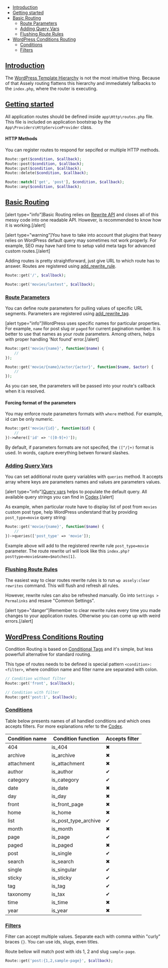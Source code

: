- [Introduction](#introduction)
- [Getting started](#getting-started)
- [Basic Routing](#basic-routing)
    + [Route Parameters](#route-parameters)
    + [Adding Query Vars](#adding-query-vars)
    + [Flushing Route Rules](#flushing-route-rules)
- [WordPress Conditions Routing](#wordpress-conditions-routing)
    + [Conditions](#conditions)
    + [Filters](#filters)


<a name="introduction"></a>
## [Introduction](#introduction)

The [WordPress Template Hierarchy](https://developer.wordpress.org/files/2014/10/template-hierarchy.png) is not the most intuitive thing. Because of that Assely routing flattens this hierarchy and immediately fallbacks to the `index.php`, where the router is executing.

<a name="getting-started"></a>
## [Getting started](#getting-started)

All application routes should be defined inside `app\Http\routes.php` file. This file is included on application bootstrap by the `App\Providers\HttpServiceProvider` class.

#### HTTP Methods

You can register routes to respond for sepcifed or multiple HTTP methods.

```php
Route::get($condition, $callback);
Route::post($condition, $callback);
Route::put($condition, $callback);
Route::delete($condition, $callback);

Route::match(['get', 'post'], $condition, $callback);
Route::any($condition, $callback);
```

<a name="basic-routing"></a>
## [Basic Routing](#basic-routing)

[alert type="info"]Basic Routing relies on [Rewrite API](https://codex.wordpress.org/Rewrite_API/add_rewrite_rule) and closes all of this messy code into one readable API. However, is recommended to know how it is working.[/alert]

[alert type="warning"]You have to take into account that plugins that heavy relies on WordPress default query may sometimes not work properly. For example, SEO may have hard time to setup valid meta tags for advanced custom routes.[/alert]

Adding routes is pretty straightforward, just give URL to which route has to answer. Routes are registered using [add_rewrite_rule](https://codex.wordpress.org/Rewrite_API/add_rewrite_rule).

```php
Route::get('/', $callback);

Route::get('movies/lastest', $callback);
```

<a name="route-parameters"></a>
### [Route Parameters](#route-parameters)

You can define route parameters for pulling values of specific URL segments. Parameters are registered using [add_rewrite_tag](https://codex.wordpress.org/Rewrite_API/add_rewrite_tag).

[alert type="info"]WordPress uses specific names for particular properties. For example, `name` for post slug or `paged` for current pagination number. It is better to use that names as your route parameters. Among others, helps with proper handling 'Not found' error.[/alert]

```php
Route::get('movie/{name}', function($name) {
    //
});

Route::get('movie/{name}/actor/{actor}', function($name, $actor) {
    //
});
```

As you can see, the parameters will be passed into your route's callback when it is resolved.

#### Forcing format of the parameters

You may enforce route parameters formats with `where` method. For example, id can be only numeric.

```php
Route::get('movie/{id}', function($id) {
    //
})->where(['id' => '([0-9]+)']);
```

By default, if parameters formats are not specifed, the `([^/]+)` format is used. In words, capture everything betwen forward slashes.

<a name="adding-query-vars"></a>
### [Adding Query Vars](#adding-query-vars)

You can set additional route query variables with `queries` method. It accepts array where keys are parameters names and values are parameters values.

[alert type="info"][Query vars](https://codex.wordpress.org/Glossary#Query_Variable) helps to populate the default query. All available query strings you can find in [Codex](https://codex.wordpress.org/WordPress_Query_Vars).[/alert]

As example, when particular route have to display list of post from `movies` custom post type, help WordPress understand that by providing `post_type=movie` query string:

```php
Route::get('movie/{name}', function($name) {
    //
})->queries(['post_type' => 'movie']);
```

Example above will add to the registered rewrite rule `post_type=movie` parameter. The route rewrite url will look like this `index.php?posttype=movie&name=$matches[1]`.

<a name="flushing-route-rules"></a>
### [Flushing Route Rules](#flushing-route-rules)

The easiest way to clear routes rewrite rules is to run `wp assely:clear rewrites` command. This will flush and refresh all rules.

However, rewrite rules can also be refreshed manually. Go into `Settings > Permalinks` and resave "Common Settings".

[alert type="danger"]Remember to clear rewrite rules every time you made changes to your application routes. Otherwise you can come up with weird errors.[/alert]

<a name="wordpress-conditions-routing"></a>
## [WordPress Conditions Routing](#wordpress-conditions-routing)

Condition Routing is based on [Conditional Tags](https://codex.wordpress.org/Conditional_Tags) and it's simple, but less powerfull alternative for standard routing.

This type of routes needs to be defined is special pattern `<condition>:<filter>`, where condition name and filter name are separated with colon.

```php
// Condition without filter
Route::get('front', $callback);

// Condition with filter
Route::get('post:1', $callback);
```

<a name="conditions"></a>
### [Conditions](#conditions)

Table below presents names of all handled conditions and which ones accepts filters. For more explanations refer to the [Codex](https://codex.wordpress.org/Conditional_Tags).

| Condition name    | Condition function    | Accepts filter    |
|-------------------|-----------------------|-------------------|
| 404               | is_404                | ✖                 |
| archive           | is_archive            | ✖                 |
| attachment        | is_attachment         | ✖                 |
| author            | is_author             | ✔                 |
| category          | is_category           | ✔                 |
| date              | is_date               | ✖                 |
| day               | is_day                | ✖                 |
| front             | is_front_page         | ✖                 |
| home              | is_home               | ✖                 |
| list              | is_post_type_archive  | ✔                 |
| month             | is_month              | ✖                 |
| page              | is_page               | ✔                 |
| paged             | is_paged              | ✖                 |
| post              | is_single             | ✔                 |
| search            | is_search             | ✖                 |
| single            | is_singular           | ✔                 |
| sticky            | is_sticky             | ✔                 |
| tag               | is_tag                | ✔                 |
| taxonomy          | is_tax                | ✔                 |
| time              | is_time               | ✖                 |
| year              | is_year               | ✖                 |

<a name="filters"></a>
### [Filters](#filters)

Filter can accept multiple values. Separate each with comma within "curly" braces `{}`. You can use ids, slugs, even titles.

Route bellow will match post with ids 1, 2 and slug `sample-page`.

```php
Route::get('post:{1,2,sample-page}', $callback);
```
